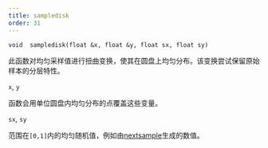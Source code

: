 ```yaml
---
title: sampledisk
order: 31
---
```

`void  sampledisk(float &x, float &y, float sx, float sy)`

此函数对均匀采样值进行扭曲变换，使其在圆盘上均匀分布。该变换尝试保留原始样本的分层特性。

`x`, `y`

函数会用单位圆盘内均匀分布的点覆盖这些变量。

`sx`, `sy`

范围在`[0,1]`内的均匀随机值，例如由[nextsample](./nextsample)生成的数值。
